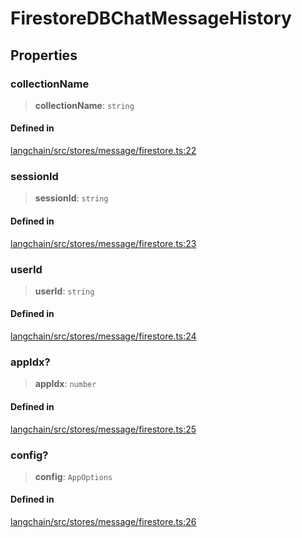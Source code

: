 FirestoreDBChatMessageHistory
=============================

Properties[](#properties "Direct link to Properties")
------------------------------------------------------

### collectionName[](#collectionname "Direct link to collectionName")

> **collectionName**: `string`

#### Defined in[](#defined-in "Direct link to Defined in")

[langchain/src/stores/message/firestore.ts:22](https://github.com/hwchase17/langchainjs/blob/1c1274d/langchain/src/stores/message/firestore.ts#L22)

### sessionId[](#sessionid "Direct link to sessionId")

> **sessionId**: `string`

#### Defined in[](#defined-in-1 "Direct link to Defined in")

[langchain/src/stores/message/firestore.ts:23](https://github.com/hwchase17/langchainjs/blob/1c1274d/langchain/src/stores/message/firestore.ts#L23)

### userId[](#userid "Direct link to userId")

> **userId**: `string`

#### Defined in[](#defined-in-2 "Direct link to Defined in")

[langchain/src/stores/message/firestore.ts:24](https://github.com/hwchase17/langchainjs/blob/1c1274d/langchain/src/stores/message/firestore.ts#L24)

### appIdx?[](#appidx "Direct link to appIdx?")

> **appIdx**: `number`

#### Defined in[](#defined-in-3 "Direct link to Defined in")

[langchain/src/stores/message/firestore.ts:25](https://github.com/hwchase17/langchainjs/blob/1c1274d/langchain/src/stores/message/firestore.ts#L25)

### config?[](#config "Direct link to config?")

> **config**: `AppOptions`

#### Defined in[](#defined-in-4 "Direct link to Defined in")

[langchain/src/stores/message/firestore.ts:26](https://github.com/hwchase17/langchainjs/blob/1c1274d/langchain/src/stores/message/firestore.ts#L26)